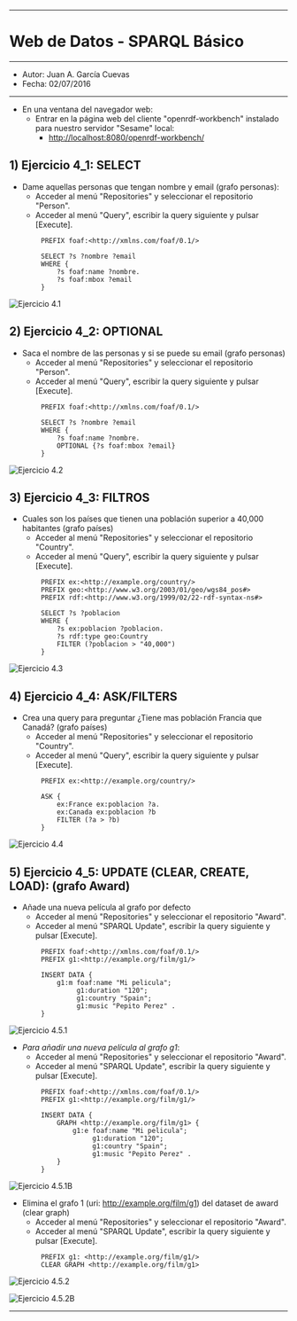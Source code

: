 ***
# Web de Datos - SPARQL Básico
***
- Autor: Juan A. García Cuevas
- Fecha: 02/07/2016
***

- En una ventana del navegador web:
    - Entrar en la página web del cliente "openrdf-workbench" instalado para nuestro servidor "Sesame" local:
        - [http://localhost:8080/openrdf-workbench/](http://localhost:8080/openrdf-workbench/)

## 1) Ejercicio 4_1: SELECT

- Dame aquellas personas que tengan nombre y email (grafo personas):
    - Acceder al menú "Repositories" y seleccionar el repositorio "Person".
    - Acceder al menú "Query", escribir la query siguiente y pulsar [Execute].

```sparql
        PREFIX foaf:<http://xmlns.com/foaf/0.1/>

        SELECT ?s ?nombre ?email
        WHERE {
            ?s foaf:name ?nombre.
            ?s foaf:mbox ?email
        }
```

![Ejercicio 4.1](images/Sparql_4_1.png)

## 2) Ejercicio 4_2: OPTIONAL

- Saca el nombre de las personas y si se puede su email (grafo personas)
    - Acceder al menú "Repositories" y seleccionar el repositorio "Person".
    - Acceder al menú "Query", escribir la query siguiente y pulsar [Execute].

```sparql
        PREFIX foaf:<http://xmlns.com/foaf/0.1/>

        SELECT ?s ?nombre ?email
        WHERE {
            ?s foaf:name ?nombre.
            OPTIONAL {?s foaf:mbox ?email}
        }
```

![Ejercicio 4.2](images/Sparql_4_2.png)

## 3) Ejercicio 4_3: FILTROS

- Cuales son los países que tienen una población superior a 40,000 habitantes (grafo países)
    - Acceder al menú "Repositories" y seleccionar el repositorio "Country".
    - Acceder al menú "Query", escribir la query siguiente y pulsar [Execute].

```sparql
        PREFIX ex:<http://example.org/country/>
        PREFIX geo:<http://www.w3.org/2003/01/geo/wgs84_pos#>
        PREFIX rdf:<http://www.w3.org/1999/02/22-rdf-syntax-ns#>

        SELECT ?s ?poblacion
        WHERE {
            ?s ex:poblacion ?poblacion.
            ?s rdf:type geo:Country
            FILTER (?poblacion > "40,000")
        }
```

![Ejercicio 4.3](images/Sparql_4_3.png)

## 4) Ejercicio 4_4: ASK/FILTERS

- Crea una query para preguntar ¿Tiene mas población Francia que Canadá? (grafo países)
    - Acceder al menú "Repositories" y seleccionar el repositorio "Country".
    - Acceder al menú "Query", escribir la query siguiente y pulsar [Execute].

```sparql
        PREFIX ex:<http://example.org/country/>

        ASK {
            ex:France ex:poblacion ?a.
            ex:Canada ex:poblacion ?b
            FILTER (?a > ?b) 
        }

```

![Ejercicio 4.4](images/Sparql_4_4.png)

## 5) Ejercicio 4_5: UPDATE (CLEAR, CREATE, LOAD): (grafo Award)

- Añade una nueva película al grafo por defecto
    - Acceder al menú "Repositories" y seleccionar el repositorio "Award".
    - Acceder al menú "SPARQL Update", escribir la query siguiente y pulsar [Execute].

```sparql
        PREFIX foaf:<http://xmlns.com/foaf/0.1/>
        PREFIX g1:<http://example.org/film/g1/>

        INSERT DATA {
        	g1:m foaf:name "Mi pelicula";
        	     g1:duration "120";
        	     g1:country "Spain";
        	     g1:music "Pepito Perez" .
        }
```

![Ejercicio 4.5.1](images/Sparql_4_5_1.png)

- _Para añadir una nueva película al grafo g1_:
    - Acceder al menú "Repositories" y seleccionar el repositorio "Award".
    - Acceder al menú "SPARQL Update", escribir la query siguiente y pulsar [Execute].

```sparql
        PREFIX foaf:<http://xmlns.com/foaf/0.1/>
        PREFIX g1:<http://example.org/film/g1/>

        INSERT DATA {
        	GRAPH <http://example.org/film/g1> {
        		g1:e foaf:name "Mi pelicula";
        		     g1:duration "120";
        		     g1:country "Spain";
        		     g1:music "Pepito Perez" .
        	}
        }
```

![Ejercicio 4.5.1B](images/Sparql_4_5_1B.png)

- Elimina el grafo 1 (uri: http://example.org/film/g1) del dataset de award (clear graph)
    - Acceder al menú "Repositories" y seleccionar el repositorio "Award".
    - Acceder al menú "SPARQL Update", escribir la query siguiente y pulsar [Execute].

```sparql
        PREFIX g1: <http://example.org/film/g1/>
        CLEAR GRAPH <http://example.org/film/g1>
```

![Ejercicio 4.5.2](images/Sparql_4_5_2.png)

![Ejercicio 4.5.2B](images/Sparql_4_5_2B.png)

***

